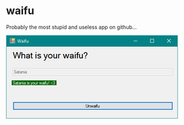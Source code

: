 # waifu
Probably the most stupid and useless app on github...

![Screenshot](https://raw.githubusercontent.com/r33int/waifu/master/screenshot.png)
